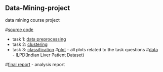 ## Data-Mining-project
 data mining course project

#[source code](https://github.com/Maplexc/Data-Mining-project/tree/master/45189915/Code)
* task 1: [data preprocessing](https://github.com/Maplexc/Data-Mining-project/blob/master/45189915/Code/myPreparation.r)
* task 2: [clustering](https://github.com/Maplexc/Data-Mining-project/blob/master/45189915/Code/myClustering.r)
* task 3: [classification](https://github.com/Maplexc/Data-Mining-project/blob/master/45189915/Code/myClassification.r)
#[plot](https://github.com/Maplexc/Data-Mining-project/tree/master/45189915/Plot) - all plots related to the task questions
#[data](https://github.com/Maplexc/Data-Mining-project/tree/master/45189915/Data) - ILPD(Indian Liver Patient Dataset)

#[final report](https://github.com/Maplexc/Data-Mining-project/blob/master/45189915/Report.pdf) - analysis report
